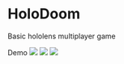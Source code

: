 # HoloDoom
Basic hololens multiplayer game

Demo 
![](https://github.com/PsychoSanchez/HoloDoom/raw/master/img/teamkill.gif)
![](https://github.com/PsychoSanchez/HoloDoom/raw/master/img/spawn.gif)
![](https://github.com/PsychoSanchez/HoloDoom/raw/master/img/coop.gif)